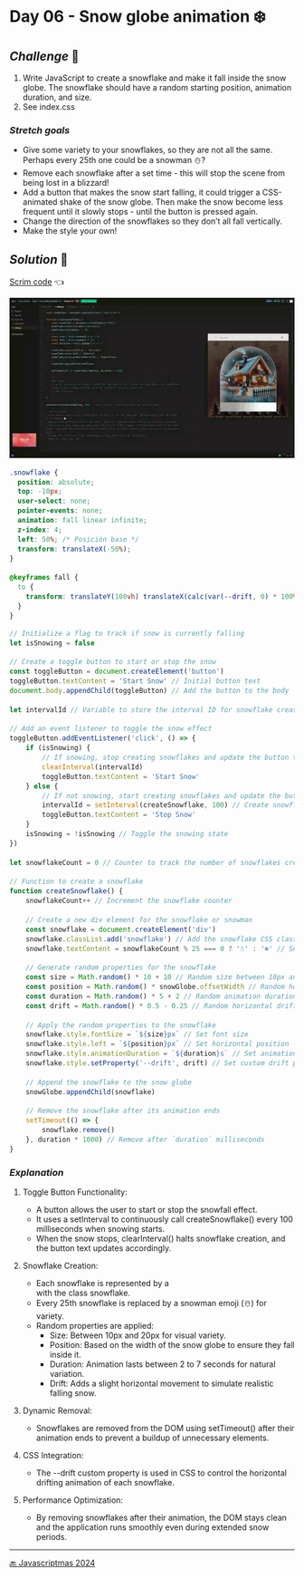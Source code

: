 # Day 06 - Snow globe animation ❄️

## *Challenge* 💪

1. Write JavaScript to create a snowflake and make it fall inside the snow globe. The snowflake should have a random starting position, animation duration, and size.
2. See index.css

### *Stretch goals*
- Give some variety to your snowflakes, so they are not all the same. Perhaps every 25th one could be a snowman ☃️?
- Remove each snowflake after a set time - this will stop the scene from being lost in a blizzard!
- Add a button that makes the snow start falling, it could trigger a CSS-animated shake of the snow globe. Then make the snow become less frequent until it slowly stops - until the button is pressed again.  
- Change the direction of the snowflakes so they don’t all fall vertically.
- Make the style your own! 

## *Solution* 🤔

[Scrim code](https://scrimba.com/exercise-s07afce4i6) 👈

![](../assets/gifs/day-06.gif)

```css
.snowflake {
  position: absolute;
  top: -10px;
  user-select: none;
  pointer-events: none;
  animation: fall linear infinite;
  z-index: 4;
  left: 50%; /* Posición base */
  transform: translateX(-50%);
}

@keyframes fall {
  to {
    transform: translateY(100vh) translateX(calc(var(--drift, 0) * 100%));
  }
}
```

```js
// Initialize a flag to track if snow is currently falling
let isSnowing = false

// Create a toggle button to start or stop the snow
const toggleButton = document.createElement('button')
toggleButton.textContent = 'Start Snow' // Initial button text
document.body.appendChild(toggleButton) // Add the button to the body

let intervalId // Variable to store the interval ID for snowflake creation

// Add an event listener to toggle the snow effect
toggleButton.addEventListener('click', () => {
    if (isSnowing) {
        // If snowing, stop creating snowflakes and update the button text
        clearInterval(intervalId)
        toggleButton.textContent = 'Start Snow'
    } else {
        // If not snowing, start creating snowflakes and update the button text
        intervalId = setInterval(createSnowflake, 100) // Create snowflakes every 100ms
        toggleButton.textContent = 'Stop Snow'
    }
    isSnowing = !isSnowing // Toggle the snowing state
})

let snowflakeCount = 0 // Counter to track the number of snowflakes created

// Function to create a snowflake
function createSnowflake() {
    snowflakeCount++ // Increment the snowflake counter

    // Create a new div element for the snowflake or snowman
    const snowflake = document.createElement('div')
    snowflake.classList.add('snowflake') // Add the snowflake CSS class
    snowflake.textContent = snowflakeCount % 25 === 0 ? '☃️' : '❄️' // Snowman every 25th snowflake

    // Generate random properties for the snowflake
    const size = Math.random() * 10 + 10 // Random size between 10px and 20px
    const position = Math.random() * snowGlobe.offsetWidth // Random horizontal position within the snow globe
    const duration = Math.random() * 5 + 2 // Random animation duration between 2s and 7s
    const drift = Math.random() * 0.5 - 0.25 // Random horizontal drift (-0.25 to 0.25)

    // Apply the random properties to the snowflake
    snowflake.style.fontSize = `${size}px` // Set font size
    snowflake.style.left = `${position}px` // Set horizontal position
    snowflake.style.animationDuration = `${duration}s` // Set animation duration
    snowflake.style.setProperty('--drift', drift) // Set custom drift property for CSS

    // Append the snowflake to the snow globe
    snowGlobe.appendChild(snowflake)

    // Remove the snowflake after its animation ends
    setTimeout(() => {
        snowflake.remove()
    }, duration * 1000) // Remove after `duration` milliseconds
}
```

### *Explanation*

1. Toggle Button Functionality:
    + A button allows the user to start or stop the snowfall effect.
    + It uses a setInterval to continuously call createSnowflake() every 100 milliseconds when snowing starts.
    + When the snow stops, clearInterval() halts snowflake creation, and the button text updates accordingly.

1. Snowflake Creation:
    + Each snowflake is represented by a <div> with the class snowflake.
    + Every 25th snowflake is replaced by a snowman emoji (☃️) for variety.
    + Random properties are applied:
      + Size: Between 10px and 20px for visual variety.
      + Position: Based on the width of the snow globe to ensure they fall inside it.
      + Duration: Animation lasts between 2 to 7 seconds for natural variation.
      + Drift: Adds a slight horizontal movement to simulate realistic falling snow.

1. Dynamic Removal:
    + Snowflakes are removed from the DOM using setTimeout() after their animation ends to prevent a buildup of unnecessary elements.

1. CSS Integration:
    + The --drift custom property is used in CSS to control the horizontal drifting animation of each snowflake.

1. Performance Optimization:
    + By removing snowflakes after their animation, the DOM stays clean and the application runs smoothly even during extended snow periods.


***
[🔙 Javascriptmas 2024](../README.md)